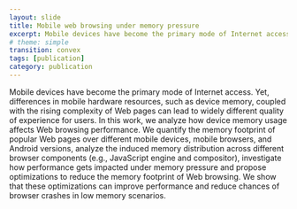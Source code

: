 ```yaml
---
layout: slide
title: Mobile web browsing under memory pressure
excerpt: Mobile devices have become the primary mode of Internet access. Yet, differences in mobile hardware resources, such as device memory, coupled with the rising complexity of Web pages can lead to widely different quality of experience for users. In this work, we analyze how device memory usage affects Web browsing performance. We quantify the memory footprint of popular Web pages over different mobile devices, mobile browsers, and Android versions, analyze the induced memory distribution across different browser components (e.g., JavaScript engine and compositor), investigate how performance gets impacted under memory pressure and propose optimizations to reduce the memory footprint of Web browsing. We show that these optimizations can improve performance and reduce chances of browser crashes in low memory scenarios.
# theme: simple
transition: convex
tags: [publication]
category: publication
---
```


Mobile devices have become the primary mode of Internet access. Yet, differences in mobile hardware resources, such as device memory, coupled with the rising complexity of Web pages can lead to widely different quality of experience for users. In this work, we analyze how device memory usage affects Web browsing performance. We quantify the memory footprint of popular Web pages over different mobile devices, mobile browsers, and Android versions, analyze the induced memory distribution across different browser components (e.g., JavaScript engine and compositor), investigate how performance gets impacted under memory pressure and propose optimizations to reduce the memory footprint of Web browsing. We show that these optimizations can improve performance and reduce chances of browser crashes in low memory scenarios.